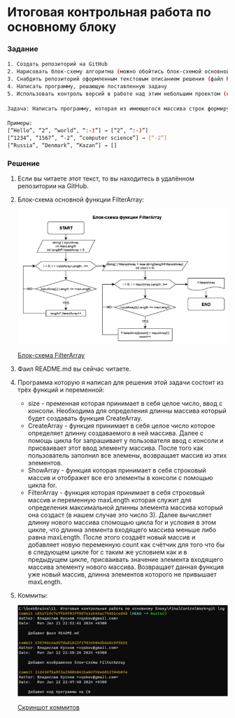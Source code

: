 # Итоговая контрольная работа по основному блоку

### Задание
```sh
1. Создать репозиторий на GitHub
2. Нарисовать блок-схему алгоритма (можно обойтись блок-схемой основной содержательной  части, если вы выделяете её в отдельный метод)
3. Снабдить репозиторий оформленным текстовым описанием решения (файл README.md)
4. Написать программу, решающую поставленную задачу
5. Использовать контроль версий в работе над этим небольшим проектом (не должно быть так, что всё залито одним коммитом, как минимум этапы 2, 3, и 4 должны быть расположены в разных коммитах)

Задача: Написать программу, которая из имеющегося массива строк формирует новый массив из строк, длина которых меньше, либо равна 3 символам. Первоначальный массив можно ввести с клавиатуры, либо задать на старте выполнения алгоритма. При решении не рекомендуется пользоваться коллекциями, лучше обойтись исключительно массивами.

Примеры:
[“Hello”, “2”, “world”, “:-)”] → [“2”, “:-)”]
[“1234”, “1567”, “-2”, “computer science”] → [“-2”]
[“Russia”, “Denmark”, “Kazan”] → []
```

### Решение

1. Если вы читаете этот текст, то вы находитесь в удалённом репозитории на GitHub.
2. Блок-схема основной функции FilterArray: 

    ![Блок-схема](FilterArray.jpg)

    [Блок-схема FilterArray](https://github.com/q7ok/finalControlWork/blob/main/FilterArray.jpg "Нажмите для перехода на блок-схему")

3. Фаил README.md вы сейчас читаете.
4. Программа которую я написал для решения этой задачи состоит из трёх функций и переменной:
    * size - пременная которая принимает в себя целое число, ввод с консоли. Необходима для определения длинны массива который будет создавать функция CreateArray.
    * CreateArray - функция принимает в себя целое число которое определяет длинну создаваемого в ней массива. Далее с помощь цикла for запрашивает у пользователя ввод с консоли и присваивает этот ввод элементу массива. После того как пользователь заполнил все элемены, возвращает массив из этих элементов.
    * ShowArray - функция которая принимает в себя строковый массив и отображет все его элементы в консоли с помощью цикла for.
    * FilterArray - функция которая принимает в себя строковый массив и переменную maxLength которая служит для определения максимальной длинны элемента массива который она создаст (в нашем случае это число 3). Далее вычисляет длинну нового массива спомощью цикла for и условия в этом цикле, что длинна элемента входящего массива меньше либо равна maxLength. 
    После этого создаёт новый массив и добавляет новую переменную count как счётчик для того что бы в следующем цикле for c таким же условием как и в предыдущем цикле, присваивать значение элемента входящего массива элементу нового массива. Возвращает данная функция уже новый массив, длинна элементов которого не привышает maxLength.
5. Коммиты: 

    ![Коммиты](Commits.jpg)

    [Скриншот коммитов](https://github.com/q7ok/finalControlWork/blob/main/Commits.jpg "Нажмите для перехода на скриншот коммитов")
    

